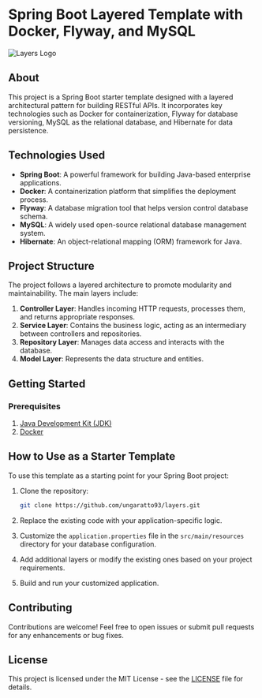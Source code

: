 # Spring Boot Layered Template with Docker, Flyway, and MySQL

![Layers Logo](https://github.com/ungaratto93/layers/raw/main/layers-logo.png)

## About

This project is a Spring Boot starter template designed with a layered architectural pattern for building RESTful APIs. It incorporates key technologies such as Docker for containerization, Flyway for database versioning, MySQL as the relational database, and Hibernate for data persistence.

## Technologies Used

- **Spring Boot**: A powerful framework for building Java-based enterprise applications.
- **Docker**: A containerization platform that simplifies the deployment process.
- **Flyway**: A database migration tool that helps version control database schema.
- **MySQL**: A widely used open-source relational database management system.
- **Hibernate**: An object-relational mapping (ORM) framework for Java.

## Project Structure

The project follows a layered architecture to promote modularity and maintainability. The main layers include:

1. **Controller Layer**: Handles incoming HTTP requests, processes them, and returns appropriate responses.
2. **Service Layer**: Contains the business logic, acting as an intermediary between controllers and repositories.
3. **Repository Layer**: Manages data access and interacts with the database.
4. **Model Layer**: Represents the data structure and entities.

## Getting Started

### Prerequisites

1. [Java Development Kit (JDK)](https://www.oracle.com/java/technologies/javase-downloads.html)
2. [Docker](https://www.docker.com/get-started)


## How to Use as a Starter Template

To use this template as a starting point for your Spring Boot project:

1. Clone the repository:

    ```bash
    git clone https://github.com/ungaratto93/layers.git
    ```

2. Replace the existing code with your application-specific logic.
3. Customize the `application.properties` file in the `src/main/resources` directory for your database configuration.
4. Add additional layers or modify the existing ones based on your project requirements.
5. Build and run your customized application.

## Contributing

Contributions are welcome! Feel free to open issues or submit pull requests for any enhancements or bug fixes.

## License

This project is licensed under the MIT License - see the [LICENSE](https://github.com/ungaratto93/layers/blob/main/LICENSE) file for details.
